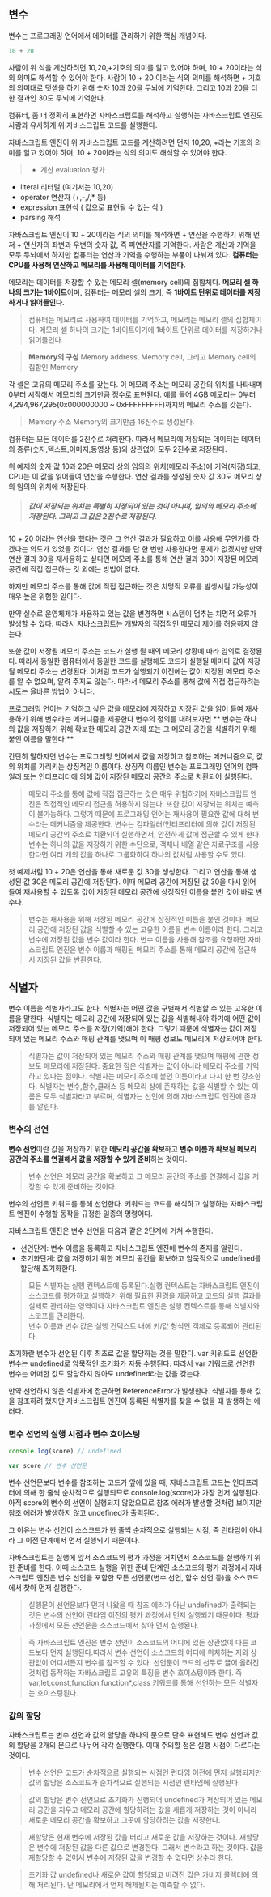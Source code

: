 ## 변수

변수는 프로그래밍 언어에서 데이터를 관리하기 위한 핵심 개념이다.

```js
10 + 20
```

사람이 위 식을 계산하려면 10,20,+기호의 의미를 알고 있어야 하며, 
10 + 20이라는 식의 의미도 해석할 수 있어야 한다.
사람이 10 + 20 이라는 식의 의미를 해석하면 + 기호의 의미대로 덧셈을 하기 위해 숫자 10과 20을 두뇌에 기억한다.
그리고 10과 20을 더한 결과인 30도 두뇌에 기억한다.

컴퓨터, 좀 더 정확히 표현하면 자바스크립트를 해석하고 실행하는 자바스크립트 엔진도 사람과 유사하게 위 자바스크립트 코드를 실행한다.

자바스크립트 엔진이 위 자바스크립트 코드를 계산하려면 먼저 10,20, +라는 기호의 의미를 알고 있어야 하며,
10 + 20이라는 식의 의미도 해석할 수 있어야 한다.

> - 계산 evaluation:평가
- literal 리터럴 (여기서는 10,20)
- operator 연산자 (+,-,/,* 등)
- expression 표현식 ( 값으로 표현될 수 있는 식 )
- parsing 해석 

자바스크립트 엔진이 10 + 20이라는 식의 의미를 해석하면 + 연산을 수행하기 위해 먼저 + 연산자의 좌변과 우변의 숫자 값, 즉 피연산자를 기억한다. 사람은 계산과 기억을 모두 두뇌에서 하지만 컴퓨터는 연산과 기억을 수행하는 부품이 나눠져 있다.
**컴퓨터는 CPU를 사용해 연산하고 메모리를 사용해 데이터를 기억한다.**

메모리는 데이터를 저장할 수 있는 메모리 셀(memory cell)의 집합체다. **메모리 셀 하나의 크기는 1바이트**이며, 컴퓨터는 메모리 셀의 크기, 즉 **1바이트 단위로 데이터를 저장하거나 읽어들인다.**

> 컴퓨터는 메모리르 사용하여 데이터를 기억하고, 메모리는 메모리 셀의 집합체이다. 메모리 셀 하나의 크기는 1바이트이기에 1바이트 단위로 데이터를 저장하거나 읽어들인다.

> **Memory의 구성**
Memory address, Memory cell, 그리고 Memory cell의 집합인 Memory

각 셀은 고유의 메모리 주소를 갖는다.
이 메모리 주소는 메모리 공간의 위치를 나타내며 0부터 시작해서 메모리의 크기만큼 정수로 표현된다.
예를 들어 4GB 메모리는 0부터 4,294,967,295(0x000000000 ~ 0xFFFFFFFFF)까지의 메모리 주소를 갖는다.

> Memory 주소
Memory의 크기만큼 16진수로 생성된다.

컴퓨터는 모든 데이터를 2진수로 처리한다.
따라서 메모리에 저장되는 데이터는 데이터의 종류(숫자,텍스트,이미지,동영상 등)와 상관없이 모두 2진수로 저장된다.

위 예제의 숫자 값 10과 20은 메모리 상의 임의의 위치(메모리 주소)에 기억(저장)되고, CPU는 이 값을 읽어들여 연산을 수행한다. 연산 결과를 생성된 숫자 값 30도 메모리 상의 임의의 위치에 저장된다.
> ##### 값이 저장되는 위치는 특별히 지정되어 있는 것이 아니며, 임의의 메모리 주소에 저장된다. 그리고 그 값은 2진수로 저장된다.

10 + 20 이라는 연산을 했다는 것은 그 연산 결과가 필요하고 이를 사용해 무언가를 하겠다는 의도가 있었을 것이다.
연산 결과를 단 한 번만 사용한다면 문제가 없겠지만 만약 연산 결과 30을 재사용하고 싶다면 메모리 주소를 통해 연산 결과 30이 저장된 메모리 공간에 직접 접근하는 것 외에는 방법이 없다.

하지만 메모리 주소를 통해 값에 직접 접근하는 것은 치명적 오류를 발생시킬 가능성이 매우 높은 위험한 일이다.

만약 실수로 운영체제가 사용하고 있는 값을 변경하면 시스템이 멈추는 치명적 오류가 발생할 수 있다. 따라서 자바스크립트는 개발자의 직접적인 메모리 제어를 허용하지 않는다.


또한 값이 저장될 메모리 주소는 코드가 실행 될 때의 메모리 상황에 따라 임의로 결정된다.
따라서 동일한 컴퓨터에서 동일한 코드를 실행해도 코드가 실행될 때마다 값이 저장될 메모리 주소는 변경된다.
이처럼 코드가 실행되기 이전에는 값이 지정된 메모리 주소를 알 수 없으며, 알려 주지도 않는다.
따라서 메모리 주소를 통해 값에 직접 접근하려는 시도는 올바른 방법이 아니다.

프로그래밍 언어는 기억하고 싶은 값을 메모리에 저장하고 저장된 값을 읽어 들여 재사용하기 위해 변수라는 메커니즘을 제공한다 변수의 정의를 내려보자면
** 변수는 하나의 값을 저장하기 위해 확보한 메모리 공간 자체 또는 그 메모리 공간을 식별하기 위해 붙인 이름을 말한다 **


간단히 말하자면 변수는 프로그래밍 언어에서 값을 저장하고 참조하는 메커니즘으로, 값의 위치를 가리키는 상징적인 이름이다.
상징적 이름인 변수는 프로그래밍 언어의 컴파일러 또는 인터프리터에 의해 값이 저장된 메모리 공간의 주소로 치환되어 실행된다.

> 메모리 주소를 통해 값에 직접 접근하는 것은 매우 위험하기에 자바스크립트 엔진은 직접적인 메모리 접근을 허용하지 않는다. 또한 값이 저장되는 위치는 예측이 불가능하다. 그렇기 때문에 프로그래밍 언어는 재사용이 필요한 값에 대해 변수라는 메커니즘을 제공한다. 변수는 컴파일러/인터프리터에 의해 값이 저장된 메모리 공간의 주소로 치환되어 실행하면서, 안전하게 값에 접근할 수 있게 한다. 변수는 하나의 값을 저장하기 위한 수단으로, 객체나 배열 같은 자료구조를 사용한다면 여러 개의 값을 하나로 그룹화하여 하나의 값처럼 사용할 수도 있다.

첫 예제처럼 10 + 20은 연산을 통해 새로운 값 30을 생성한다.
그리고 연산을 통해 생성된 값 30은 메모리 공간에 저장된다.
이때 메모리 공간에 저장된 값 30을 다시 읽어 들여 재사용할 수 있도록 값이 저장된 메모리 공간에 상징적인 이름을 붙인 것이 바로 변수다.

> 변수는 재사용을 위해 저장된 메모리 공간에 상징적인 이름을 붙인 것이다. 메모리 공간에 저장된 값을 식별할 수 있는 고유한 이름을 변수 이름이라 한다. 그리고 변수에 저장된 값을 변수 값이라 한다. 변수 이름을 사용해 참조를 요청하면 자바스크립트 엔진은 변수 이름과 매핑된 메모리 주소를 통해 메모리 공간에 접근해서 저장된 값을 반환한다.

## 식별자

변수 이름을 식별자라고도 한다.
식별자는 어떤 값을 구별해서 식별할 수 있는 고유한 이름을 말한다.
식별자는 메모리 공간에 저장되어 있는 값을 식별해내야 하기에 어떤 값이 저장되어 있는 메모리 주소를 저장(기억)해야 한다.
그렇기 때문에 식별자는 값이 저장되어 있는 메모리 주소와 매핑 관계를 맺으며 이 매핑 정보도 메모리에 저장되어야 한다.

> 식별자는 값이 저장되어 있는 메모리 주소와 매핑 관계를 맺으며 매핑에 관한 정보도 메모리에 저장된다. 중요한 점은 식별자는 값이 아니라 메모리 주소를 기억하고 있다는 점이다. 식별자는 메모리 주소에 붙인 이름이라고 다시 한 번 강조한다. 식별자는 변수,함수,클래스 등 메모리 상에 존재하는 값을 식별할 수 있는 이름은 모두 식별자라고 부르며, 식별자는 선언에 의해 자바스크립트 엔진에 존재를 알린다.


### 변수의 선언
**변수 선언**이란 값을 저장하기 위한 **메모리 공간을 확보**하고 **변수 이름과 확보된 메모리 공간의 주소를 연결해서 값을 저장할 수 있게 준비**하는 것이다.

> 변수 선언은 메모리 공간을 확보하고 그 메모리 공간의 주소를 연결해서 값을 저장할 수 있게 준비하는 것이다.

변수의 선언은 키워드를 통해 선언한다.
키워드는 코드를 해석하고 실행하는 자바스크립트 엔진이 수행할 동작을 규정한 일종의 명령어다.

자바스크립트 엔진은 변수 선언을 다음과 같은 2단계에 거쳐 수행한다.
- 선언단계: 변수 이름을 등록하고 자바스크립트 엔진에 변수의 존재를 알린다.
- 초기화단계: 값을 저장하기 위한 메모리 공간을 확보하고 암묵적으로 undefined를 할당해 초기화한다.

> 모든 식별자는 실행 컨텍스트에 등록된다.실행 컨텍스트는 자바스크립트 엔진이 소스코드를 평가하고 실행하기 위해 필요한 환경을 제공하고 코드의 실행 결과를 실제로 관리하는 영역이다.자바스크립트 엔진은 실행 컨텍스트를 통해 식별자와 스코프를 관리한다.<br/> 변수 이름과 변수 값은 실행 컨텍스트 내에 키/값 형식인 객체로 등록되어 관리된다.

초기화란 변수가 선언된 이후 최초로 값을 할당하는 것을 말한다.
var 키워드로 선언한 변수는 undefined로 암묵적인 초기화가 자동 수행된다.
따라서 var 키워드로 선언한 변수는 어떠한 값도 할당하지 않아도 undefined라는 값을 갖는다.

만약 선언하지 않은 식별자에 접근하면 ReferenceError가 발생한다.
식별자를 통해 값을 참조하려 했지만 자바스크립트 엔진이 등록된 식별자를 찾을 수 없을 떄 발생하는 에러다.

### 변수 선언의 실행 시점과 변수 호이스팅

```js
console.log(score) // undefined

var score // 변수 선언문
```

변수 선언문보다 변수를 참조하는 코드가 앞에 있을 때, 자바스크립트 코드는 인터프리터에 의해 한 줄씩 순차적으로 실행되므로 console.log(score)가 가장 먼저 실행된다. 아직 score의 변수의 선언이 실행되지 않았으므로 참조 에러가 발생할 것처럼 보이지만 참조 에러가 발생하지 않고 undefined가 출력된다.

그 이유는 변수 선언이 소스코드가 한 줄씩 순차적으로 실행되는 시점, 즉 런타임이 아니라 그 이전 단계에서 먼저 실행되기 때문이다.

자바스크립트는 실행에 앞서 소스코드의 평가 과정을 거치면서 소스코드를 실행하기 위한 준비를 한다.
이때 소스코드 실행을 위한 준비 단계인 소스코드의 평가 과정에서 자바스크립트 엔진은 변수 선언을 포함한 모든 선언문(변수 선언, 함수 선언 등)을 소스코드에서 찾아 먼저 실행한다.

> 실행문이 선언문보다 먼저 나왔을 때 참조 에러가 아닌 undefined가 출력되는 것은 변수의 선언이 런타임 이전의 평가 과정에서 먼저 실행되기 때문이다. 평과 과정에서 모든 선언문을 소스코드에서 찾아 먼저 실행된다.

>즉 자바스크립트 엔진은 변수 선언이 소스코드의 어디에 있든 상관없이 다른 코드보다 먼저 실행된다.따라서 변수 선언이 소스코드의 어디에 위치하는 지와 상관없이 어디서든지 변수를 참조할 수 있다. 선언문이 코드의 선두로 끌어 올려진 것처럼 동작하는 자바스크립트 고유의 특징을 변수 호이스팅이라 한다. 즉 var,let,const,function,function*,class 키워드를 통해 선언하는 모든 식별자는 호이스팅된다.

### 값의 할당

자바스크립트는 변수 선언과 값의 할당을 하나의 문으로 단축 표현해도 변수 선언과 값의 할당을 2개의 문으로 나누어 각각 실행한다.
이때 주의할 점은 실행 시점이 다르다는 것이다.

> 변수 선언은 코드가 순차적으로 실행되는 시점인 런타임 이전에 먼저 실행되지만 값의 할당은 소스코드가 순차적으로 실행되는 시점인 런타임에 실행된다.

> 값의 할당은 변수 선언으로 초기화가 진행되어 undefined가 저장되어 있는 메모리 공간을 지우고 메모리 공간에 할당하려는 값을 새롭게 저장하는 것이 아니라 새로운 메모리 공간을 확보하고 그곳에 할당하려는 값을 저장한다.

> 재할당은 현재 변수에 저장된 값을 버리고 새로운 값을 저장하는 것이다. 재할당은 변수에 저장된 값을 다른 값으로 변경한다. 그래서 변수라고 하는 것이다. 값을 재할당할 수 없어서 변수에 저장된 값을 변경할 수 없다면 상수라 한다.

> 초기화 값 undefined나 새로운 값이 할당되고 버려진 값은 가비지 콜렉터에 의해 처리된다. 단 메모리에서 언제 해제될지는 예측할 수 없다.
